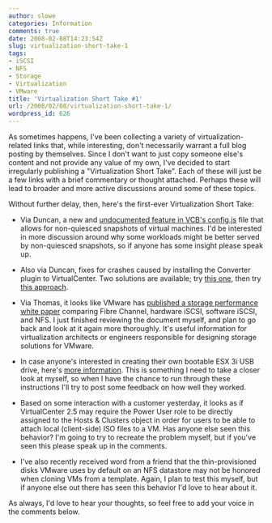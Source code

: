 ```yaml
---
author: slowe
categories: Information
comments: true
date: 2008-02-08T14:23:54Z
slug: virtualization-short-take-1
tags:
- iSCSI
- NFS
- Storage
- Virtualization
- VMware
title: 'Virtualization Short Take #1'
url: /2008/02/08/virtualization-short-take-1/
wordpress_id: 626
---
```


As sometimes happens, I've been collecting a variety of virtualization-related links that, while interesting, don't necessarily warrant a full blog posting by themselves. Since I don't want to just copy someone else's content and not provide any value of my own, I've decided to start irregularly publishing a "Virtualization Short Take". Each of these will just be a few links with a brief commentary or thought attached. Perhaps these will lead to broader and more active discussions around some of these topics.

Without further delay, then, here's the first-ever Virtualization Short Take:

* Via Duncan, a new and [undocumented feature in VCB's config.js](http://www.yellow-bricks.com/2008/02/06/undocumented-vcb-configjs-feature/) file that allows for non-quiesced snapshots of virtual machines. I'd be interested in more discussion around why some workloads might be better served by non-quiesced snapshots, so if anyone has some insight please speak up.

* Also via Duncan, fixes for crashes caused by installing the Converter plugin to VirtualCenter. Two solutions are available; try [this one](http://www.yellow-bricks.com/2008/02/04/installing-the-converter-plugin-crashes-virtualcenter/), then try [this approach](http://www.yellow-bricks.com/2008/02/05/installing-the-converter-plugin-crashes-the-virtualcenter-client-part-ii/).

* Via Thomas, it looks like VMware has [published a storage performance white paper](http://scalethemind.com/2008/02/vmware-releases-storage-protocol-performance-white-paper/) comparing Fibre Channel, hardware iSCSI, software iSCSI, and NFS. I just finished reviewing the document myself, and plan to go back and look at it again more thoroughly. It's useful information for virtualization architects or engineers responsible for designing storage solutions for VMware.

* In case anyone's interested in creating their own bootable ESX 3i USB drive, here's [more information](http://www.amikkelsen.com/?p=48). This is something I need to take a closer look at myself, so when I have the chance to run through these instructions I'll try to post some feedback on how well they worked.

* Based on some interaction with a customer yesterday, it looks as if VirtualCenter 2.5 may require the Power User role to be directly assigned to the Hosts & Clusters object in order for users to be able to attach local (client-side) ISO files to a VM. Has anyone else seen this behavior? I'm going to try to recreate the problem myself, but if you've seen this please speak up in the comments.

* I've also recently received word from a friend that the thin-provisioned disks VMware uses by default on an NFS datastore may not be honored when cloning VMs from a template. Again, I plan to test this myself, but if anyone else out there has seen this behavior I'd love to hear about it.

As always, I'd love to hear your thoughts, so feel free to add your voice in the comments below.
